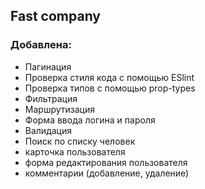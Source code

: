 ## Fast company

### Добавлена:

- Пагинация
- Проверка стиля кода с помощью ESlint
- Проверка типов с помощью prop-types
- Фильтрация
- Маршрутизация
- Форма ввода логина и пароля
- Валидация
- Поиск по списку человек
- карточка пользователя
- форма редактирования пользователя
- комментарии (добавление, удаление)
